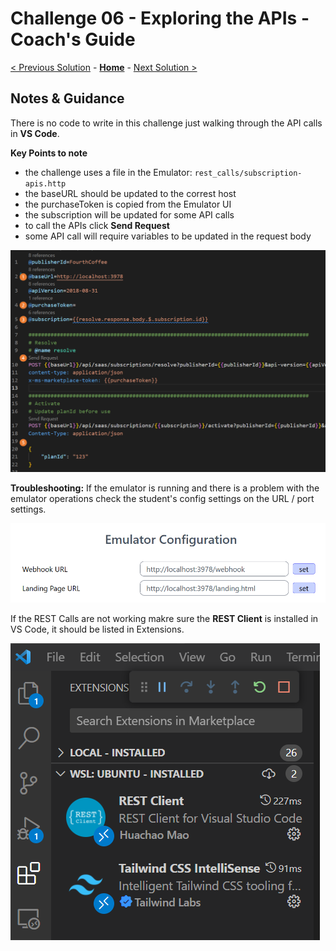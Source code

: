 # Challenge 06 - Exploring the APIs - Coach's Guide 

[< Previous Solution](./Solution-05.md) - **[Home](./README.md)** - [Next Solution >](./Solution-07.md)

## Notes & Guidance

There is no code to write in this challenge just walking through the API calls in **VS Code**. 

**Key Points to note**
- the challenge uses a file in the Emulator: `rest_calls/subscription-apis.http`
- the baseURL should be updated to the correst host
- the purchaseToken is copied from the Emulator UI
- the subscription will be updated for some API calls
- to call the APIs click **Send Request**
- some API call will require variables to be updated in the request body

![Emulator Rest Calls](Images/emulator_rest_calls.png)

**Troubleshooting:**
If the emulator is running and there is a problem with the emulator operations check the student's config settings on the URL / port settings.

![Emulator Configuration](Images/emulator_config.png)

If the REST Calls are not working makre sure the **REST Client** is installed in VS Code, it should be listed in Extensions.

![Emulator Configuration](Images/vscode_extension.png)